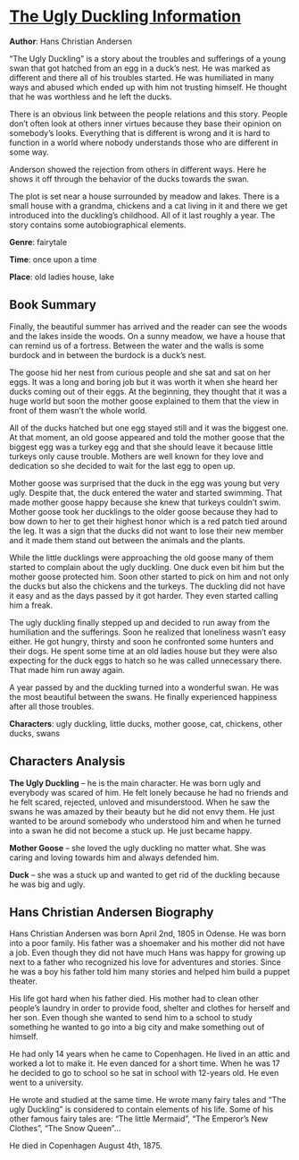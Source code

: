 # [The Ugly Duckling Information](https://www.bookreports.info/the-ugly-duckling-summary/)

**Author**: Hans Christian Andersen

“The Ugly Duckling” is a story about the troubles and sufferings of a young swan that got hatched from an egg in a duck’s nest. He was marked as different and there all of his troubles started. He was humiliated in many ways and abused which ended up with him not trusting himself. He thought that he was worthless and he left the ducks.

There is an obvious link between the people relations and this story. People don’t often look at others inner virtues because they base their opinion on somebody’s looks. Everything that is different is wrong and it is hard to function in a world where nobody understands those who are different in some way.

Anderson showed the rejection from others in different ways. Here he shows it off through the behavior of the ducks towards the swan.

The plot is set near a house surrounded by meadow and lakes. There is a small house with a grandma, chickens and a cat living in it and there we get introduced into the duckling’s childhood. All of it last roughly a year. The story contains some autobiographical elements.

**Genre**: fairytale

**Time**: once upon a time

**Place**: old ladies house, lake

## Book Summary

Finally, the beautiful summer has arrived and the reader can see the woods and the lakes inside the woods. On a sunny meadow, we have a house that can remind us of a fortress. Between the water and the walls is some burdock and in between the burdock is a duck’s nest.

The goose hid her nest from curious people and she sat and sat on her eggs. It was a long and boring job but it was worth it when she heard her ducks coming out of their eggs. At the beginning, they thought that it was a huge world but soon the mother goose explained to them that the view in front of them wasn’t the whole world.

All of the ducks hatched but one egg stayed still and it was the biggest one. At that moment, an old goose appeared and told the mother goose that the biggest egg was a turkey egg and that she should leave it because little turkeys only cause trouble. Mothers are well known for they love and dedication so she decided to wait for the last egg to open up.

Mother goose was surprised that the duck in the egg was young but very ugly. Despite that, the duck entered the water and started swimming. That made mother goose happy because she knew that turkeys couldn’t swim. Mother goose took her ducklings to the older goose because they had to bow down to her to get their highest honor which is a red patch tied around the leg. It was a sign that the ducks did not want to lose their new member and it made them stand out between the animals and the plants.

While the little ducklings were approaching the old goose many of them started to complain about the ugly duckling. One duck even bit him but the mother goose protected him. Soon other started to pick on him and not only the ducks but also the chickens and the turkeys. The duckling did not have it easy and as the days passed by it got harder. They even started calling him a freak.

The ugly duckling finally stepped up and decided to run away from the humiliation and the sufferings. Soon he realized that loneliness wasn’t easy either. He got hungry, thirsty and soon he confronted some hunters and their dogs. He spent some time at an old ladies house but they were also expecting for the duck eggs to hatch so he was called unnecessary there. That made him run away again.

A year passed by and the duckling turned into a wonderful swan. He was the most beautiful between the swans. He finally experienced happiness after all those troubles.

**Characters**: ugly duckling, little ducks, mother goose, cat, chickens, other ducks, swans

## Characters Analysis

**The Ugly Duckling** – he is the main character. He was born ugly and everybody was scared of him. He felt lonely because he had no friends and he felt scared, rejected, unloved and misunderstood. When he saw the swans he was amazed by their beauty but he did not envy them. He just wanted to be around somebody who understood him and when he turned into a swan he did not become a stuck up. He just became happy.

**Mother Goose** – she loved the ugly duckling no matter what. She was caring and loving towards him and always defended him.

**Duck** – she was a stuck up and wanted to get rid of the duckling because he was big and ugly.

## Hans Christian Andersen Biography

Hans Christian Andersen was born April 2nd, 1805 in Odense. He was born into a poor family. His father was a shoemaker and his mother did not have a job. Even though they did not have much Hans was happy for growing up next to a father who recognized his love for adventures and stories. Since he was a boy his father told him many stories and helped him build a puppet theater.

His life got hard when his father died. His mother had to clean other people’s laundry in order to provide food, shelter and clothes for herself and her son. Even though she wanted to send him to a school to study something he wanted to go into a big city and make something out of himself.

He had only 14 years when he came to Copenhagen. He lived in an attic and worked a lot to make it. He even danced for a short time. When he was 17 he decided to go to school so he sat in school with 12-years old. He even went to a university.

He wrote and studied at the same time. He wrote many fairy tales and “The ugly Duckling” is considered to contain elements of his life. Some of his other famous fairy tales are: “The little Mermaid”, “The Emperor’s New Clothes”, “The Snow Queen”…

He died in Copenhagen August 4th, 1875.
